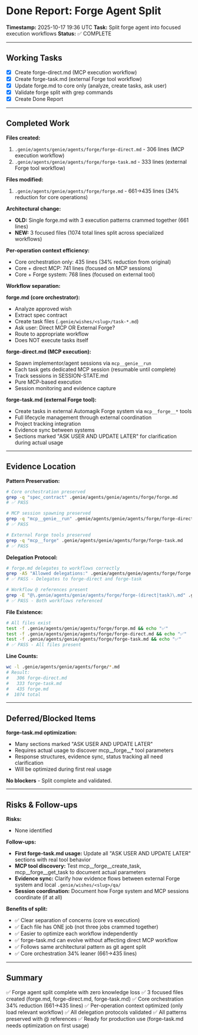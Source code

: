 # Done Report: Forge Agent Split
**Timestamp:** 2025-10-17 19:36 UTC
**Task:** Split forge agent into focused execution workflows
**Status:** ✅ COMPLETE

---

## Working Tasks

- [x] Create forge-direct.md (MCP execution workflow)
- [x] Create forge-task.md (external Forge tool workflow)
- [x] Update forge.md to core only (analyze, create tasks, ask user)
- [x] Validate forge split with grep commands
- [x] Create Done Report

---

## Completed Work

**Files created:**
1. `.genie/agents/genie/agents/forge/forge-direct.md` - 306 lines (MCP execution workflow)
2. `.genie/agents/genie/agents/forge/forge-task.md` - 333 lines (external Forge tool workflow)

**Files modified:**
1. `.genie/agents/genie/agents/forge/forge.md` - 661→435 lines (34% reduction for core operations)

**Architectural change:**
- **OLD:** Single forge.md with 3 execution patterns crammed together (661 lines)
- **NEW:** 3 focused files (1074 total lines split across specialized workflows)

**Per-operation context efficiency:**
- Core orchestration only: 435 lines (34% reduction from original)
- Core + direct MCP: 741 lines (focused on MCP sessions)
- Core + Forge system: 768 lines (focused on external tool)

**Workflow separation:**

**forge.md (core orchestrator):**
- Analyze approved wish
- Extract spec contract
- Create task files (`.genie/wishes/<slug>/task-*.md`)
- Ask user: Direct MCP OR External Forge?
- Route to appropriate workflow
- Does NOT execute tasks itself

**forge-direct.md (MCP execution):**
- Spawn implementor/agent sessions via `mcp__genie__run`
- Each task gets dedicated MCP session (resumable until complete)
- Track sessions in SESSION-STATE.md
- Pure MCP-based execution
- Session monitoring and evidence capture

**forge-task.md (external Forge tool):**
- Create tasks in external Automagik Forge system via `mcp__forge__*` tools
- Full lifecycle management through external coordination
- Project tracking integration
- Evidence sync between systems
- Sections marked "ASK USER AND UPDATE LATER" for clarification during actual usage

---

## Evidence Location

**Pattern Preservation:**
```bash
# Core orchestration preserved
grep -q "spec_contract" .genie/agents/genie/agents/forge/forge.md
# ✅ PASS

# MCP session spawning preserved
grep -q "mcp__genie__run" .genie/agents/genie/agents/forge/forge-direct.md
# ✅ PASS

# External Forge tools preserved
grep -q "mcp__forge" .genie/agents/genie/agents/forge/forge-task.md
# ✅ PASS
```

**Delegation Protocol:**
```bash
# forge.md delegates to workflows correctly
grep -A5 "Allowed delegations:" .genie/agents/genie/agents/forge/forge.md | grep -E "forge-direct|forge-task"
# ✅ PASS - Delegates to forge-direct and forge-task

# Workflow @ references present
grep -E "@\.genie/agents/genie/agents/forge/forge-(direct|task)\.md" .genie/agents/genie/agents/forge/forge.md
# ✅ PASS - Both workflows referenced
```

**File Existence:**
```bash
# All files exist
test -f .genie/agents/genie/agents/forge/forge.md && echo "✅"
test -f .genie/agents/genie/agents/forge/forge-direct.md && echo "✅"
test -f .genie/agents/genie/agents/forge/forge-task.md && echo "✅"
# ✅ PASS - All files present
```

**Line Counts:**
```bash
wc -l .genie/agents/genie/agents/forge/*.md
# Result:
#   306 forge-direct.md
#   333 forge-task.md
#   435 forge.md
#  1074 total
```

---

## Deferred/Blocked Items

**forge-task.md optimization:**
- Many sections marked "ASK USER AND UPDATE LATER"
- Requires actual usage to discover mcp__forge__* tool parameters
- Response structures, evidence sync, status tracking all need clarification
- Will be optimized during first real usage

**No blockers** - Split complete and validated.

---

## Risks & Follow-ups

**Risks:**
- None identified

**Follow-ups:**
- **First forge-task.md usage:** Update all "ASK USER AND UPDATE LATER" sections with real tool behavior
- **MCP tool discovery:** Test mcp__forge__create_task, mcp__forge__get_task to document actual parameters
- **Evidence sync:** Clarify how evidence flows between external Forge system and local `.genie/wishes/<slug>/qa/`
- **Session coordination:** Document how Forge system and MCP sessions coordinate (if at all)

**Benefits of split:**
- ✅ Clear separation of concerns (core vs execution)
- ✅ Each file has ONE job (not three jobs crammed together)
- ✅ Easier to optimize each workflow independently
- ✅ forge-task.md can evolve without affecting direct MCP workflow
- ✅ Follows same architectural pattern as git agent split
- ✅ Core orchestration 34% leaner (661→435 lines)

---

## Summary

✅ Forge agent split complete with zero knowledge loss
✅ 3 focused files created (forge.md, forge-direct.md, forge-task.md)
✅ Core orchestration 34% reduction (661→435 lines)
✅ Per-operation context optimized (only load relevant workflow)
✅ All delegation protocols validated
✅ All patterns preserved with @ references
✅ Ready for production use (forge-task.md needs optimization on first usage)

